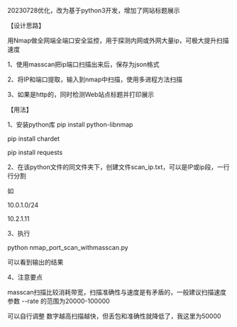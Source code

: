 20230728优化，改为基于python3开发，增加了网站标题展示

【设计思路】

用Nmap做全网端全端口安全监控，用于探测内网或外网大量ip，可极大提升扫描速度

1、使用masscan把ip端口扫描出来后，保存为json格式

2、将IP和端口提取，输入到nmap中扫描，使用多进程方法扫描

3、如果是http的，同时检测Web站点标题并打印展示


【用法】

1、安装python库
pip install python-libnmap

pip install chardet

pip install requests

2、在该python文件的同文件夹下，创建文件scan_ip.txt，可以是IP或ip段，一行行分割

如

10.0.1.0/24

10.2.1.11

3、执行

python nmap_port_scan_withmasscan.py

可以看到输出的结果


4、注意要点

masscan扫描比较消耗带宽，扫描准确性与速度是有矛盾的，一般建议扫描速度参数 --rate 的范围为20000-100000

可以自行调整 数字越高扫描越快，但丢包和准确性就降低了，我这里为50000




